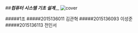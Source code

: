 

##_________________컴퓨터 시스템 기초 설계___________________
![cover](http://postfiles7.naver.net/20160619_38/friend2281_1466345357616b1FH2_JPEG/%A4%BF%A4%C0.jpg?type=w2 "Kwan")

#####1조
#####2015136011 김관혁
#####2015136093 이성준
#####2015136113 전인서
